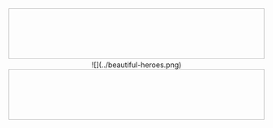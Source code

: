 <div align=center>
  <img width=100% height=100>
  ![](../beautiful-heroes.png)
  <sup><img width=100% height=100></sup>
